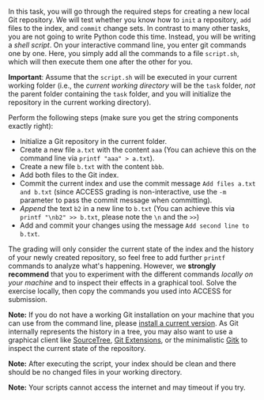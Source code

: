 In this task, you will go through the required steps for creating a new local Git repository. We will test whether you know how to `init` a repository, `add` files to the index, and `commit` change sets. In contrast to many other tasks, you are not going to write Python code this time. Instead, you will be writing a *shell script*. On your interactive command line, you enter git commands one by one. Here, you simply add all the commands to a file `script.sh`, which will then execute them one after the other for you.

**Important**: Assume that the `script.sh` will be executed in your current working folder (i.e., the *current working directory* will be the `task` folder, *not* the parent folder containing the `task` folder, and you will initialize the repository in the current working directory).

Perform the following steps (make sure you get the string components exactly right):

* Initialize a Git repository in the current folder.
* Create a new file `a.txt` with the content `aaa` (You can achieve this on the command line via `printf "aaa" > a.txt`).
* Create a new file `b.txt` with the content `bbb`.
* Add both files to the Git index.
* Commit the current index and use the commit message `Add files a.txt and b.txt` (since ACCESS grading is non-interactive, use the `-m` parameter to pass the commit message when committing).
* *Append* the text `b2` in a new line to `b.txt` (You can achieve this via `printf "\nb2" >> b.txt`, please note the `\n` and the `>>`)
* Add and commit your changes using the message `Add second line to b.txt`.

The grading will only consider the current state of the index and the history of your newly created repository, so feel free to add further `printf` commands to analyze what's happening. However, we **strongly recommend** that you to experiment with the different commands *locally on your machine* and to inspect their effects in a graphical tool. Solve the exercise locally, then copy the commands you used into ACCESS for submission.

**Note:** If you do not have a working Git installation on your machine that you can use from the command line, please [install a current version](https://git-scm.com/downloads). As Git internally represents the history in a tree, you may also want to use a graphical client like [SourceTree](https://www.sourcetreeapp.com/), [Git Extensions](https://gitextensions.github.io/), or the minimalistic [Gitk](https://git-scm.com/docs/gitk) to inspect the current state of the repository.

**Note:** After executing the script, your index should be clean and there should be no changed files in your working directory.

**Note:** Your scripts cannot access the internet and may timeout if you try.

